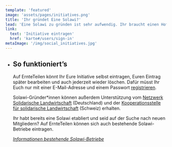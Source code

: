 ```yaml
---
template: 'featured'
image: 'assets/pages/initiatives.png'
title: 'Ihr gründet Eine Solawi?'
lead: 'Eine Solawi zu gründen ist sehr aufwendig. Ihr braucht einen Hof und Land, Know-How und Mitstreiter. Ein Eintrag auf ErnteTeilen kann dabei helfen, Euer Projekt voranzubringen indem Menschen aus Eurer Region auf Euch aufmerksam werden.'
link:
  text: 'Initiative eintragen'
  href: 'karte#/users/sign-in'
metaImage: '/img/social_initiatives.jpg'
---
```


- ## So funktioniert’s

  Auf ErnteTeilen könnt Ihr Eure Initiative selbst eintragen, Euren Eintrag später bearbeiten und auch jederzeit wieder löschen. Dafür müsst Ihr Euch nur mit einer E-Mail-Adresse und einem Passwort [registrieren](/karte#/users/sign-in).

  Solawi-Gründer\*innen können außerdem Unterstützung vom [Netzwerk Solidarische Landwirtschaft](https://www.solidarische-landwirtschaft.org/mitmachen/eine-solawi-aufbauen/) (Deutschland) und der [Kooperationsstelle für solidarische Landwirtschaft](https://www.solawi.ch/unterlagen/uebersicht/) (Schweiz) erhalten.

  Ihr habt bereits eine Solawi etabliert und seid auf der Suche nach neuen Mitgliedern? Auf ErnteTeilen können sich auch bestehende Solawi-Betriebe eintragen.

  _[Informationen bestehende Solawi-Betriebe](/betriebe)_
